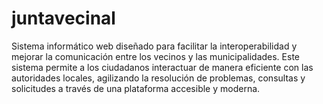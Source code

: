 # juntavecinal
Sistema informático web diseñado para facilitar la interoperabilidad y mejorar la comunicación entre los vecinos y las municipalidades. Este sistema permite a los ciudadanos interactuar de manera eficiente con las autoridades locales, agilizando la resolución de problemas, consultas y solicitudes a través de una plataforma accesible y moderna.
